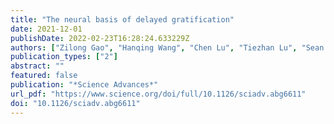 ```yaml
---
title: "The neural basis of delayed gratification"
date: 2021-12-01
publishDate: 2022-02-23T16:28:24.633229Z
authors: ["Zilong Gao", "Hanqing Wang", "Chen Lu", "Tiezhan Lu", "Sean Froudist-Walsh", "Ming Chen", "Xiao-Jing Wang", "Ji Hu", "Wenzhi Sun"]
publication_types: ["2"]
abstract: ""
featured: false
publication: "*Science Advances*"
url_pdf: "https://www.science.org/doi/full/10.1126/sciadv.abg6611"
doi: "10.1126/sciadv.abg6611"
---
```



